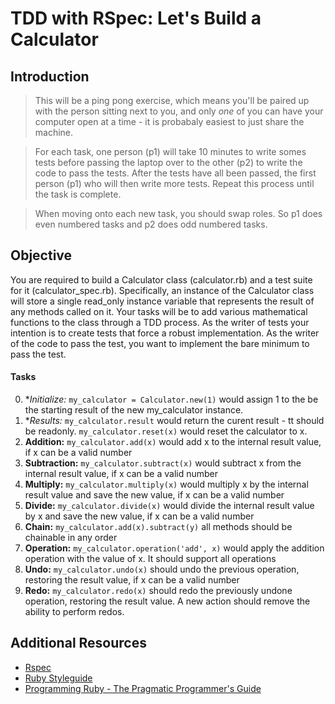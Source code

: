 # TDD with RSpec: Let's Build a Calculator

## Introduction

> This will be a ping pong exercise, which means you'll be paired up with the person sitting next to you, and only _one_ of you can have your computer open at a time - it is probabaly easiest to just share the machine.

> For each task, one person (p1) will take 10 minutes to write somes tests before passing the laptop over to the other (p2) to write the code to pass the tests. After the tests have all been passed, the first person (p1) who will then write more tests. Repeat this process until the task is complete.

> When moving onto each new task, you should swap roles. So p1 does even numbered tasks and p2 does odd numbered tasks.

## Objective
You are required to build a Calculator class (calculator.rb) and a test suite for it (calculator_spec.rb).
Specifically, an instance of the Calculator class will store a single read_only instance variable that represents the result of any methods called on it.
Your tasks will be to add various mathematical functions to the class through a TDD process.
As the writer of tests your intention is to create tests that force a robust implementation.
As the writer of the code to pass the test, you want to implement the bare minimum to pass the test.

#### Tasks
0. **Initialize:* ```my_calculator = Calculator.new(1)``` would assign 1 to the be the starting result of the new my_calculator instance.
0. **Results:* ```my_calculator.result``` would return the curent result - tt should be readonly. ```my_calculator.reset(x)``` would reset the calculator to x.
0. **Addition:** ```my_calculator.add(x)``` would add x to the internal result value, if x can be a valid number
0. **Subtraction:** ```my_calculator.subtract(x)``` would subtract x from the internal result value, if x can be a valid number
0. **Multiply:** ```my_calculator.multiply(x)``` would multiply x by the internal result value and save the new value, if x can be a valid number
0. **Divide:** ```my_calculator.divide(x)``` would divide the internal result value by x and save the new value, if x can be a valid number
0. **Chain:** ```my_calculator.add(x).subtract(y)``` all methods should be chainable in any order
0. **Operation:** ```my_calculator.operation('add', x)``` would apply the addition operation with the value of x. It should support all operations
0. **Undo:** ```my_calculator.undo(x)``` should undo the previous operation, restoring the result value, if x can be a valid number
0. **Redo:** ```my_calculator.redo(x)``` should redo the previously undone operation, restoring the result value. A new action should remove the ability to perform redos.

## Additional Resources

- [Rspec](http://rspec.info)
- [Ruby Styleguide](https://github.com/bbatsov/ruby-style-guide)
- [Programming Ruby - The Pragmatic Programmer's Guide](http://phrogz.net/programmingruby/tut_classes.html)
